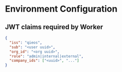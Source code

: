 # Environment Configuration

## JWT claims required by Worker
```json
{
  "iss": "qieos",
  "sub": "<user uuid>",
  "org_id": "<org uuid>",
  "role": "admin|internal|external",
  "company_ids": ["<uuid>", "..."]
}
```
